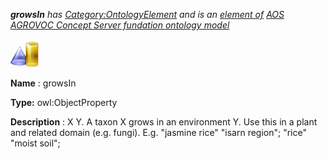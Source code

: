 ___growsIn__ 
 has
 [Category:OntologyElement](../../Category/OntologyElement "Category:OntologyElement") 
 and is an
 [element of](../../Property/ElementOf "Property:ElementOf") 
[AOS AGROVOC Concept Server fundation ontology model](../../Submissions/AOS_AGROVOC_Concept_Server_fundation_ontology_model "Submissions:AOS AGROVOC Concept Server fundation ontology model")_




  





[![ObjectProperty](../public/images/thumb/c/c3/ObjectProperty.gif/45px-ObjectProperty.gif)](../../Image/ObjectProperty.gif "ObjectProperty")


__Name__ 
 : growsIn
 



__Type:__ 
 owl:ObjectProperty
 



__Description__ 
 : X <grows in> Y. A taxon X grows in an environment Y. Use this in a plant and related domain (e.g. fungi). E.g. "jasmine rice" <grows in> "isarn region"; "rice" <grows in> "moist soil";